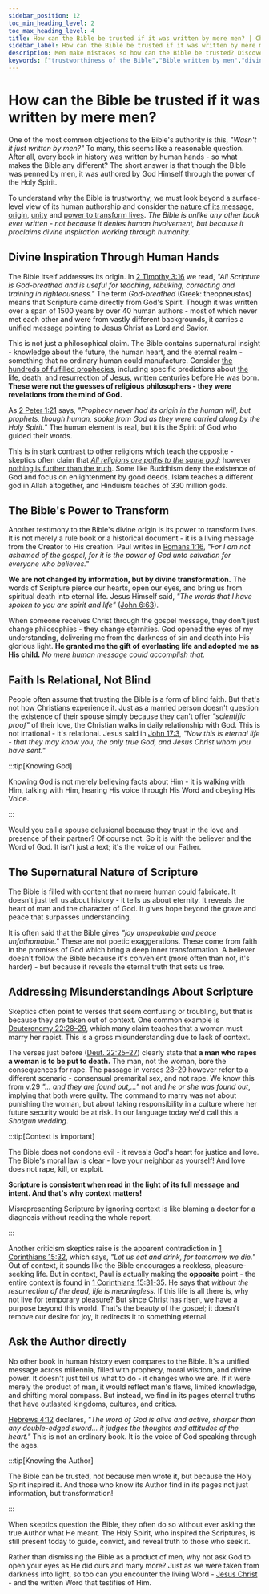 ```yaml
---
sidebar_position: 12
toc_min_heading_level: 2
toc_max_heading_level: 4
title: How can the Bible be trusted if it was written by mere men? | Christian Apologetics
sidebar_label: How can the Bible be trusted if it was written by mere men?
description: Men make mistakes so how can the Bible be trusted? Discover why the Bible's true Author is the Holy Spirit and how its supernatural power and internal consistency prove its divine origin.
keywords: ["trustworthiness of the Bible","Bible written by men","divine inspiration","Holy Spirit","Bible and truth","supernatural Bible","gospel power","biblical context","Holy Scripture"]
---
```


# How can the Bible be trusted if it was written by mere men?

One of the most common objections to the Bible's authority is this, *"Wasn't it just written by men?"*
To many, this seems like a reasonable question. After all, every book in history was written by human
hands - so what makes the Bible any different? The short answer is that though the Bible was penned by
men, it was authored by God Himself through the power of the Holy Spirit.

To understand why the Bible is trustworthy, we must look beyond a surface-level view of its human authorship and consider
the [nature of its message](../../bible/origins/distinctive-character.md),
[origin](../../bible/origins/crafted-and-inscribed.mdx),
[unity](../../bible/origins/survival-and-resiliency.md)
and [power to transform lives](../../bible/origins/impact-on-civilization.md). *The Bible is unlike any other book
ever written - not because it denies human involvement, but because it proclaims divine inspiration working through humanity.*

## Divine Inspiration Through Human Hands

The Bible itself addresses its origin. In
[2 Timothy 3:16](https://www.biblegateway.com/passage/?search=2%20Timothy%203%3A16&version=NKJV) we read, *"All Scripture is
God-breathed and is useful for teaching, rebuking, correcting and training in righteousness."* The term *God-breathed*
(Greek: theopneustos) means that Scripture came directly from God's Spirit. Though it was written over a span of 1500 years
by over 40 human authors - most of which never met each other and were from vastly different backgrounds, it carries a
unified message pointing to Jesus Christ as Lord and Savior.

This is not just a philosophical claim. The Bible contains supernatural insight - knowledge about the future, the human heart,
and the eternal realm - something that no ordinary human could manufacture. Consider
[the hundreds of fulfilled prophecies](../../bible/credibility/prophecies-fulfilled.md), including specific predictions about
[the life, death, and resurrection of Jesus](../../jesus/crediblilty/prophecies-fulfilled.md), written centuries before He was
born. **These were not the guesses of religious philosophers - they were revelations from the mind of God.**

As [2 Peter 1:21](https://www.biblegateway.com/passage/?search=2%20peter%201%3A21&version=NKJV) says, *"Prophecy never had its
origin in the human will, but prophets, though human, spoke from God as they were carried along by the Holy Spirit."* The human
element is real, but it is the Spirit of God who guided their words.

This is in stark contrast to other religions which teach the opposite - skeptics often claim that *[All religions are paths to
the same god](./arent-all-religions-paths-to-the-same-god.md)*; however [nothing is further than the truth](./arent-all-religions-paths-to-the-same-god.md#the-nature-of-god---personal-vs-impersonal). Some like Buddhism deny the existence of God and focus on enlightenment
by good deeds. Islam teaches a different god in Allah altogether, and Hinduism teaches of 330 million gods.

## The Bible's Power to Transform

Another testimony to the Bible's divine origin is its power to transform lives. It is not merely a rule book or a historical
document - it is a living message from the Creator to His creation. Paul writes in
[Romans 1:16](https://www.biblegateway.com/passage/?search=rom%201%3A16&version=NKJV), *"For I am not ashamed of the gospel,
for it is the power of God unto salvation for everyone who believes."*

**We are not changed by information, but by divine transformation.** The words of Scripture pierce our hearts, open our eyes,
and bring us from spiritual death into eternal life. Jesus Himself said, *"The words that I have spoken to you are spirit and
life"* ([John 6:63](https://www.biblegateway.com/passage/?search=john%206%3A63&version=NKJV)).

When someone receives Christ through the gospel message, they don't just change philosophies - they change eternities. God
opened the eyes of my understanding, delivering me from the darkness of sin and death into His glorious light. **He granted me
the gift of everlasting life and adopted me as His child.** *No mere human message could accomplish that.*

## Faith Is Relational, Not Blind

People often assume that trusting the Bible is a form of blind faith. But that's not how Christians experience it. Just as
a married person doesn't question the existence of their spouse simply because they can't offer *"scientific proof"* of
their love, the Christian walks in daily relationship with God. This is not irrational - it's relational. Jesus said in
[John 17:3](https://www.biblegateway.com/passage/?search=john%2017%3A3&version=NKJV), *"Now this is eternal life - that
they may know you, the only true God, and Jesus Christ whom you have sent."*

:::tip[Knowing God]

Knowing God is not merely believing facts about Him - it is walking with Him, talking with Him, hearing His voice through His Word
and obeying His Voice.

:::

Would you call a spouse delusional because they trust in the love and presence of their partner? Of course not. So it is
with the believer and the Word of God. It isn't just a text; it's the voice of our Father.

## The Supernatural Nature of Scripture

The Bible is filled with content that no mere human could fabricate. It doesn't just tell us about history - it tells
us about eternity. It reveals the heart of man and the character of God. It gives hope beyond the grave and peace that
surpasses understanding.

It is often said that the Bible gives *"joy unspeakable and peace unfathomable."* These are not poetic exaggerations.
These come from faith in the promises of God which bring a deep inner transformation. A believer doesn't follow the
Bible because it's convenient (more often than not, it's harder) - but because it reveals the eternal truth that
sets us free.

## Addressing Misunderstandings About Scripture

Skeptics often point to verses that seem confusing or troubling, but that is because they are taken out of context.
One common example is [Deuteronomy 22:28–29](https://www.biblegateway.com/passage/?search=deut%2022%3A28-29&version=NKJV),
which many claim teaches that a woman must marry her rapist. This is a gross misunderstanding due to lack of context.

The verses just before ([Deut. 22:25–27](https://www.biblegateway.com/passage/?search=deut%2022%3A25-27&version=NKJV))
clearly state that **a man who rapes a woman is to be put to death.** The man, not the woman, bore the consequences for
rape. The passage in verses 28–29 however refer to a different scenario - consensual premarital sex, and not rape. We know
this from v.29 *"... and they are found out,..."* not and *he or she was found out*, implying that both were guilty. The
command to marry was not about punishing the woman, but about taking responsibility in a culture where her future
security would be at risk. In our language today we'd call this a *Shotgun wedding*. 

:::tip[Context is important]

The Bible does not condone evil - it reveals God's heart for justice and love. The Bible's moral law is
clear - love your neighbor as yourself! And love does not rape, kill, or exploit. 

**Scripture is consistent when read in the light of its full message and intent. And that's why context matters!**

Misrepresenting Scripture by ignoring context is like blaming a doctor for a diagnosis without reading the whole report.

:::

Another criticism skeptics raise is the apparent contradiction in
[1 Corinthians 15:32](https://www.biblegateway.com/passage/?search=1%20Corinthians%2015%3A32&version=NKJV), which says,
*"Let us eat and drink, for tomorrow we die."* Out of context, it sounds like the Bible encourages a reckless,
pleasure-seeking life. But in context, Paul is actually making the **opposite** point - the entire context is found in
[1 Corinthians 15:31-35](https://www.biblegateway.com/passage/?search=1%20Corinthians%2015%3A31-35&version=NKJV). He
says that *without the resurrection of the dead, life is meaningless.* If this life is all there is, why not live for
temporary pleasure? But since Christ has risen, we have a purpose beyond this world. That's the beauty of the gospel; 
it doesn't remove our desire for joy, it redirects it to something eternal.

## Ask the Author directly

No other book in human history even compares to the Bible. It's a unified message across millennia, filled with
prophecy, moral wisdom, and divine power. It doesn't just tell us what to do - it changes who we are. If it were merely
the product of man, it would reflect man's flaws, limited knowledge, and shifting moral compass. But instead, we find in
its pages eternal truths that have outlasted kingdoms, cultures, and critics.

[Hebrews 4:12](https://www.biblegateway.com/passage/?search=heb%204%3A12&version=NKJV) declares, *"The word of God is alive
and active, sharper than any double-edged sword... it judges the thoughts and attitudes of the heart."* 
This is not an ordinary book. It is the voice of God speaking through the ages.

:::tip[Knowing the Author]

The Bible can be trusted, not because men wrote it, but because the Holy Spirit inspired it. And those who know its Author
find in its pages not just information, but transformation!

:::

When skeptics question the Bible, they often do so without ever asking the true Author what He meant. The Holy Spirit, who
inspired the Scriptures, is still present today to guide, convict, and reveal truth to those who seek it.

Rather than dismissing the Bible as a product of men, why not ask God to open your eyes as He did ours and many more? Just as
we were taken from darkness into light, so too can you encounter the living
Word - [Jesus Christ](../../jesus/because-he-lives/i-can-face-tomorrow.md) - and the written Word that
testifies of Him.
